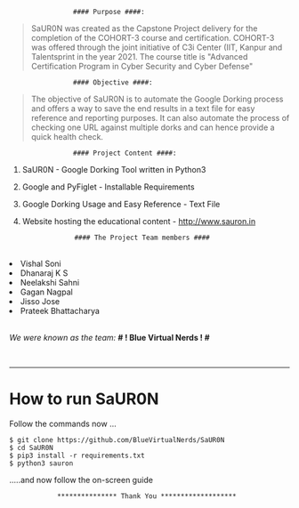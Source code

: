 					#### Purpose ####:

> SaUR0N was created as the Capstone Project delivery for the completion of the COHORT-3 course and certification.
> COHORT-3 was offered through the joint initiative of C3i Center (IIT, Kanpur and Talentsprint in the year 2021.
> The course title is "Advanced Certification Program in Cyber Security and Cyber Defense"


					#### Objective ####:

> The objective of SaUR0N is to automate the Google Dorking process and offers a way to save the end results in a text file for easy reference and reporting purposes.
> It can also automate the process of checking one URL against multiple dorks and can hence provide a quick health check.


					#### Project Content ####:

1. SaUR0N - Google Dorking Tool written in Python3
2. Google and PyFiglet - Installable Requirements
3. Google Dorking Usage and Easy Reference - Text File
4. Website hosting the educational content - http://www.sauron.in


					#### The Project Team members ####
<br> 
    
<li> Vishal Soni </li>
<li> Dhanaraj K S </li>
<li> Neelakshi Sahni </li>
<li> Gagan Nagpal </li>
<li> Jisso Jose </li>
<li> Prateek Bhattacharya </li>

<br>

<i>We were known as the team:</i> <b> # ! Blue Virtual Nerds ! # </b>

<br>

--------------------------------------


<h1> How to run SaUR0N </h1>

Follow the commands now ...
```
$ git clone https://github.com/BlueVirtualNerds/SaUR0N
$ cd SaUR0N
$ pip3 install -r requirements.txt
$ python3 sauron
```
.....and now follow the on-screen guide


				*************** Thank You *******************
